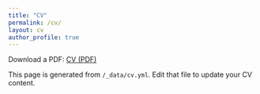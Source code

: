 ```yaml
---
title: "CV"
permalink: /cv/
layout: cv
author_profile: true
---
```


Download a PDF: <a href="/files/SunnieGraceMcCalla_CV.pdf">CV (PDF)</a>

This page is generated from `/_data/cv.yml`. Edit that file to update your CV content.
